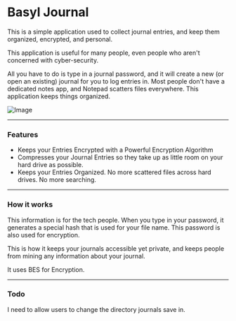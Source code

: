 # Basyl Journal

This is a simple application used to collect journal entries, and keep them organized, encrypted, and personal. 

This application is useful for many people, even people who aren't concerned with cyber-security.

All you have to do is type in a journal password, and it will create a new (or open an existing) journal for you to log entries in. Most people don't have a dedicated notes app, and Notepad scatters files everywhere. This application keeps things organized.


![Image](http://i.imgur.com/W13E5VM.png)

---
### Features

- Keeps your Entries Encrypted with a Powerful Encryption Algorithm
- Compresses your Journal Entries so they take up as little room on your hard drive as possible.
- Keeps your Entries Organized. No more scattered files across hard drives. No more searching.

---
### How it works

This information is for the tech people. When you type in your password, it generates a special hash that is used for your file name. This password is also used for encryption.

This is how it keeps your journals accessible yet private, and keeps people from mining any information about your journal.

It uses BES for Encryption.

---

### Todo

I need to allow users to change the directory journals save in.